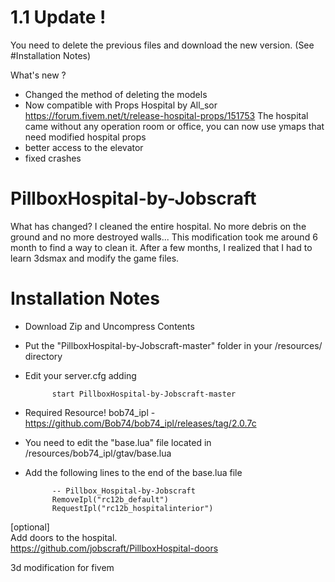 # 1.1 Update !

You need to delete the previous files and download the new version. (See #Installation Notes)

What's new ?
- Changed the method of deleting the models
- Now compatible with Props Hospital by All_sor https://forum.fivem.net/t/release-hospital-props/151753 
The hospital came without any operation room or office, you can now use ymaps that need modified hospital props 
- better access to the elevator
- fixed crashes

# PillboxHospital-by-Jobscraft

What has changed? I cleaned the entire hospital. No more debris on the ground and no more destroyed walls... This modification took me around 6 month to find a way to clean it. After a few months, I realized that I had to learn 3dsmax and modify the game files.

# Installation Notes

- Download Zip and Uncompress Contents
- Put the "PillboxHospital-by-Jobscraft-master" folder in your /resources/ directory
- Edit your server.cfg adding   

			start PillboxHospital-by-Jobscraft-master

- Required Resource! bob74_ipl - https://github.com/Bob74/bob74_ipl/releases/tag/2.0.7c
- You need to edit the "base.lua" file located in /resources/bob74_ipl/gtav/base.lua
- Add the following lines to the end of the base.lua file
	
			-- Pillbox_Hospital-by-Jobscraft  
			RemoveIpl("rc12b_default")  
			RequestIpl("rc12b_hospitalinterior")  

[optional]  
Add doors to the hospital.  
https://github.com/jobscraft/PillboxHospital-doors

 

 3d modification for fivem
